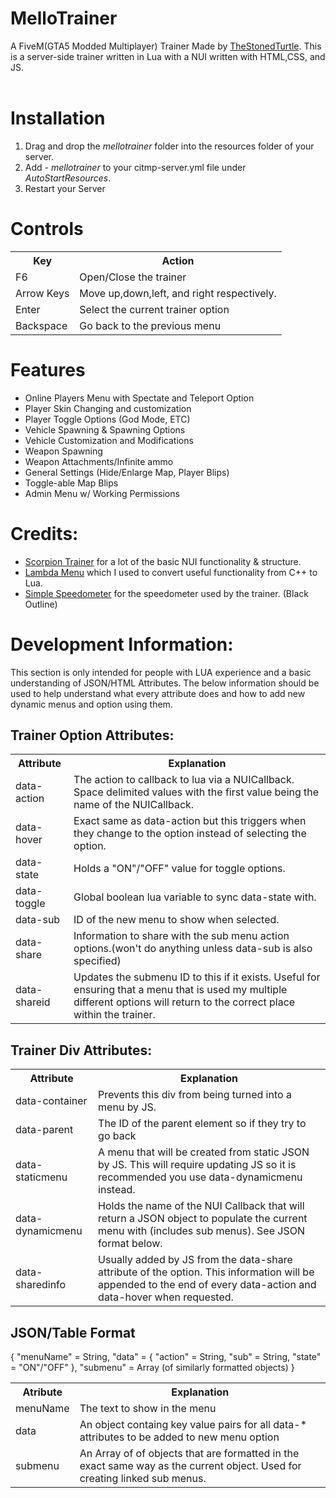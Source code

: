 # MelloTrainer
A FiveM(GTA5 Modded Multiplayer) Trainer Made by <a href="https://github.com/TheStonedTurtle">TheStonedTurtle</a>. This is a server-side trainer written in Lua with a NUI written with HTML,CSS, and JS.<br/>
<br/>



<h1>Installation</h1>
<ol>
<li>Drag and drop the <i>mellotrainer</i> folder into the resources folder of your server.</li>
<li>Add <i>- mellotrainer</i> to your citmp-server.yml file under <i>AutoStartResources</i>.</li>
<li>Restart your Server</li>
</ol>

<h1>Controls</h1>
<table>
<tbody>
<tr><th>Key</th><th>Action</th></tr>
<tr><td>F6</td><td>Open/Close the trainer</td></tr>
<tr><td>Arrow Keys</td><td>Move up,down,left, and right respectively.</td></tr>
<tr><td>Enter</td><td>Select the current trainer option</td></tr>
<tr><td>Backspace</td><td>Go back to the previous menu</td></tr>
</tbody>
</table>


<h1>Features</h1>
<ul>
	<li>Online Players Menu with Spectate and Teleport Option</li>
	<li>Player Skin Changing and customization</li>
	<li>Player Toggle Options (God Mode, ETC)</li>
	<li>Vehicle Spawning & Spawning Options</li>
	<li>Vehicle Customization and Modifications</li>
	<li>Weapon Spawning</li>
	<li>Weapon Attachments/Infinite ammo</li>
	<li>General Settings (Hide/Enlarge Map, Player Blips)</li>
	<li>Toggle-able Map Blips</li>
	<li>Admin Menu w/ Working Permissions</li>
</ul>


<h1>Credits:</h1>
<ul>
<li><a href="https://github.com/pongo1231/ScorpionTrainer">Scorpion Trainer</a> for a lot of the basic NUI functionality & structure.</li>
<li><a href="https://github.com/citizenfx/project-lambdamenu">Lambda Menu</a> which I used to convert useful functionality from C++ to Lua.</li>
<li><a href="https://forum.fivem.net/t/release-simple-speedometer/7846">Simple Speedometer</a> for the speedometer used by the trainer. (Black Outline)</li>
</ul>


<h1>Development Information:</h1>
This section is only intended for people with LUA experience and a basic understanding of JSON/HTML Attributes. The below information should be used to help understand what every attribute does and how to add new dynamic menus and option using them.

<h2>Trainer Option Attributes:</h2>

<table>
<tbody>
<tr><th>Attribute</th><th>Explanation</th></tr>
<tr><td>data-action</td><td>The action to callback to lua via a NUICallback. Space delimited values with the first value being the name of the NUICallback.</td></tr>
<tr><td>data-hover</td><td>Exact same as data-action but this triggers when they change to the option instead of selecting the option.</td></tr>
<tr><td>data-state</td><td>Holds a "ON"/"OFF" value for toggle options.</td></tr>
<tr><td>data-toggle</td><td>Global boolean lua variable to sync data-state with.</td></tr>
<tr><td>data-sub</td><td>ID of the new menu to show when selected.</td></tr>
<tr><td>data-share</td><td>Information to share with the sub menu action options.(won't do anything unless data-sub is also specified)</td></tr>
<tr><td>data-shareid</td><td>Updates the submenu ID to this if it exists. Useful for ensuring that a menu that is used my multiple different options will return to the correct place within the trainer.</td></tr>
</tbody>
</table>


<h2>Trainer Div Attributes:</h2>
<table>
<tbody>
<tr><th>Attribute</th><th>Explanation</th></tr>
<tr><td>data-container</td><td>Prevents this div from being turned into a menu by JS.</td></tr>
<tr><td>data-parent</td><td>The ID of the parent element so if they try to go back</td></tr>
<tr><td>data-staticmenu</td><td>A menu that will be created from static JSON by JS. This will require updating JS so it is recommended you use data-dynamicmenu instead.</td></tr>
<tr><td>data-dynamicmenu</td><td>Holds the name of the NUI Callback that will return a JSON object to populate the current menu with (includes sub menus). See JSON format below.</td></tr>
<tr><td>data-sharedinfo</td><td>Usually added by JS from the data-share attribute of the option. This information will be appended to the end of every data-action and data-hover when requested.</td></tr>
</tbody>
</table>



<h2>JSON/Table Format</h2>
{
	"menuName" = String,
	"data" = {
		"action" = String,
		"sub" = String,
		"state" = "ON"/"OFF"
	},
	"submenu" = Array (of similarly formatted objects)
}


<table>
<tbody>
<tr><th>Atribute</th><th>Explanation</th><tr>
<tr>
	<td>menuName</td>
	<td>The text to show in the menu</td>
</tr>
<tr>
	<td>data</td>
	<td>An object containg key value pairs for all data-* attributes to be added to new menu option</td>
</tr>
<tr>
	<td>submenu</td>
	<td>An Array of of objects that are formatted in the exact same way as the current object. Used for creating linked sub menus.</td>
</tr>